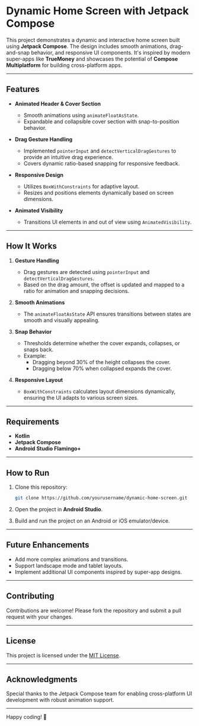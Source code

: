 # Dynamic Home Screen with Jetpack Compose  

This project demonstrates a dynamic and interactive home screen built using **Jetpack Compose**. The design includes smooth animations, drag-and-snap behavior, and responsive UI components. It's inspired by modern super-apps like **TrueMoney** and showcases the potential of **Compose Multiplatform** for building cross-platform apps.  

---

## Features  

- **Animated Header & Cover Section**  
  - Smooth animations using `animateFloatAsState`.  
  - Expandable and collapsible cover section with snap-to-position behavior.  

- **Drag Gesture Handling**  
  - Implemented `pointerInput` and `detectVerticalDragGestures` to provide an intuitive drag experience.  
  - Covers dynamic ratio-based snapping for responsive feedback.  

- **Responsive Design**  
  - Utilizes `BoxWithConstraints` for adaptive layout.  
  - Resizes and positions elements dynamically based on screen dimensions.  

- **Animated Visibility**  
  - Transitions UI elements in and out of view using `AnimatedVisibility`.  

---

## How It Works  

1. **Gesture Handling**  
   - Drag gestures are detected using `pointerInput` and `detectVerticalDragGestures`.  
   - Based on the drag amount, the offset is updated and mapped to a ratio for animation and snapping decisions.  

2. **Smooth Animations**  
   - The `animateFloatAsState` API ensures transitions between states are smooth and visually appealing.  

3. **Snap Behavior**  
   - Thresholds determine whether the cover expands, collapses, or snaps back.  
   - Example:  
     - Dragging beyond 30% of the height collapses the cover.  
     - Dragging below 70% when collapsed expands the cover.  

4. **Responsive Layout**  
   - `BoxWithConstraints` calculates layout dimensions dynamically, ensuring the UI adapts to various screen sizes.  

---

## Requirements  

- **Kotlin**  
- **Jetpack Compose**  
- **Android Studio Flamingo+**  

---

## How to Run  

1. Clone this repository:  
   ```bash  
   git clone https://github.com/yourusername/dynamic-home-screen.git  
   ```  

2. Open the project in **Android Studio**.  

3. Build and run the project on an Android or iOS emulator/device.  

---

## Future Enhancements  

- Add more complex animations and transitions.  
- Support landscape mode and tablet layouts.  
- Implement additional UI components inspired by super-app designs.  

---

## Contributing  

Contributions are welcome! Please fork the repository and submit a pull request with your changes.  

---

## License  

This project is licensed under the [MIT License](LICENSE).  

---

## Acknowledgments  

Special thanks to the Jetpack Compose team for enabling cross-platform UI development with robust animation support.  

---  

Happy coding! 🚀
